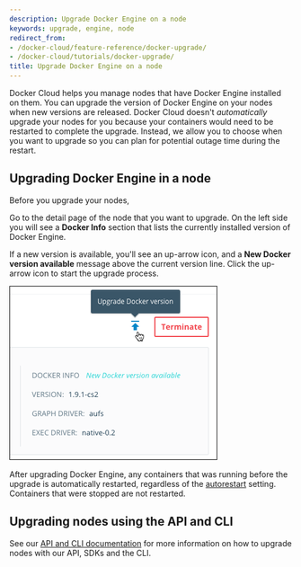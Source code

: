 ```yaml
---
description: Upgrade Docker Engine on a node
keywords: upgrade, engine, node
redirect_from:
- /docker-cloud/feature-reference/docker-upgrade/
- /docker-cloud/tutorials/docker-upgrade/
title: Upgrade Docker Engine on a node
---
```


Docker Cloud helps you manage nodes that have Docker Engine installed on them.
You can upgrade the version of Docker Engine on your nodes when new versions are
released. Docker Cloud doesn't *automatically* upgrade your nodes for you
because your containers would need to be restarted to complete the upgrade.
Instead, we allow you to choose when you want to upgrade so you can plan for potential outage time during the restart.

## Upgrading Docker Engine in a node

Before you upgrade your nodes,

Go to the detail page of the node that you want to upgrade. On the left side you will see a **Docker Info** section that lists the currently installed version of Docker Engine.

If a new version is available, you'll see an up-arrow icon, and a **New Docker version available** message above the current version line. Click the up-arrow
icon to start the upgrade process.

![](images/upgrade-message.png)

After upgrading Docker Engine, any containers that was running before the
upgrade is automatically restarted, regardless of the
[autorestart](../apps/autorestart.md) setting. Containers that were stopped are not
restarted.


## Upgrading nodes using the API and CLI

See our [API and CLI documentation](/apidocs/docker-cloud.md#upgrade-docker-daemon34) for more information on how to upgrade nodes with our API, SDKs and the CLI.
